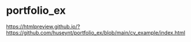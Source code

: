 # portfolio_ex
https://htmlpreview.github.io/?https://github.com/huseynt/portfolio_ex/blob/main/cv_example/index.html
